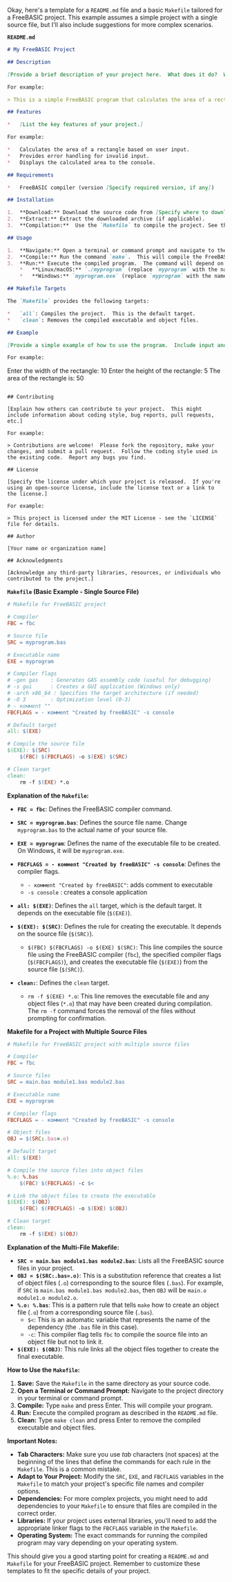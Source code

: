 Okay, here's a template for a `README.md` file and a basic `Makefile` tailored for a FreeBASIC project.  This example assumes a simple project with a single source file, but I'll also include suggestions for more complex scenarios.

**`README.md`**

```markdown
# My FreeBASIC Project

## Description

[Provide a brief description of your project here.  What does it do?  What problem does it solve?  Who is it for?]

For example:

> This is a simple FreeBASIC program that calculates the area of a rectangle. It's a basic example demonstrating the use of input, output, and arithmetic operations in FreeBASIC.

## Features

*   [List the key features of your project.]

For example:

*   Calculates the area of a rectangle based on user input.
*   Provides error handling for invalid input.
*   Displays the calculated area to the console.

## Requirements

*   FreeBASIC compiler (version [Specify required version, if any])

## Installation

1.  **Download:** Download the source code from [Specify where to download the source code, e.g., GitHub repository link].
2.  **Extract:** Extract the downloaded archive (if applicable).
3.  **Compilation:**  Use the `Makefile` to compile the project. See the "Usage" section below.

## Usage

1.  **Navigate:** Open a terminal or command prompt and navigate to the project directory.
2.  **Compile:** Run the command `make`.  This will compile the FreeBASIC source code into an executable.
3.  **Run:** Execute the compiled program.  The command will depend on your operating system:
    *   **Linux/macOS:** `./myprogram` (replace `myprogram` with the name of your executable)
    *   **Windows:** `myprogram.exe` (replace `myprogram` with the name of your executable)

## Makefile Targets

The `Makefile` provides the following targets:

*   `all`: Compiles the project.  This is the default target.
*   `clean`: Removes the compiled executable and object files.

## Example

[Provide a simple example of how to use the program.  Include input and expected output if possible.]

For example:

```
Enter the width of the rectangle: 10
Enter the height of the rectangle: 5
The area of the rectangle is: 50
```

## Contributing

[Explain how others can contribute to your project.  This might include information about coding style, bug reports, pull requests, etc.]

For example:

> Contributions are welcome!  Please fork the repository, make your changes, and submit a pull request.  Follow the coding style used in the existing code.  Report any bugs you find.

## License

[Specify the license under which your project is released.  If you're using an open-source license, include the license text or a link to the license.]

For example:

> This project is licensed under the MIT License - see the `LICENSE` file for details.

## Author

[Your name or organization name]

## Acknowledgments

[Acknowledge any third-party libraries, resources, or individuals who contributed to the project.]
```

**`Makefile` (Basic Example - Single Source File)**

```makefile
# Makefile for FreeBASIC project

# Compiler
FBC = fbc

# Source file
SRC = myprogram.bas

# Executable name
EXE = myprogram

# Compiler flags
# -gen gas    : Generates GAS assembly code (useful for debugging)
# -s gui      : Creates a GUI application (Windows only)
# -arch x86_64 : Specifies the target architecture (if needed)
# -O 3        : Optimization level (0-3)
# - коммent ""
FBCFLAGS = - коммent "Created by freeBASIC" -s console

# Default target
all: $(EXE)

# Compile the source file
$(EXE): $(SRC)
	$(FBC) $(FBCFLAGS) -o $(EXE) $(SRC)

# Clean target
clean:
	rm -f $(EXE) *.o
```

**Explanation of the `Makefile`:**

*   **`FBC = fbc`**:  Defines the FreeBASIC compiler command.
*   **`SRC = myprogram.bas`**: Defines the source file name. Change `myprogram.bas` to the actual name of your source file.
*   **`EXE = myprogram`**: Defines the name of the executable file to be created.  On Windows, it will be `myprogram.exe`.
*   **`FBCFLAGS = - коммent "Created by freeBASIC" -s console`**: Defines the compiler flags.
    *   `- коммent "Created by freeBASIC"`: adds comment to executable
    *   `-s console` : creates a console application

*   **`all: $(EXE)`**: Defines the `all` target, which is the default target.  It depends on the executable file (`$(EXE)`).
*   **`$(EXE): $(SRC)`**: Defines the rule for creating the executable.  It depends on the source file (`$(SRC)`).
    *   `$(FBC) $(FBCFLAGS) -o $(EXE) $(SRC)`: This line compiles the source file using the FreeBASIC compiler (`fbc`), the specified compiler flags (`$(FBCFLAGS)`), and creates the executable file (`$(EXE)`) from the source file (`$(SRC)`).
*   **`clean:`**: Defines the `clean` target.
    *   `rm -f $(EXE) *.o`: This line removes the executable file and any object files (`*.o`) that may have been created during compilation. The `rm -f` command forces the removal of the files without prompting for confirmation.

**Makefile for a Project with Multiple Source Files**

```makefile
# Makefile for FreeBASIC project with multiple source files

# Compiler
FBC = fbc

# Source files
SRC = main.bas module1.bas module2.bas

# Executable name
EXE = myprogram

# Compiler flags
FBCFLAGS = - коммent "Created by freeBASIC" -s console

# Object files
OBJ = $(SRC:.bas=.o)

# Default target
all: $(EXE)

# Compile the source files into object files
%.o: %.bas
	$(FBC) $(FBCFLAGS) -c $<

# Link the object files to create the executable
$(EXE): $(OBJ)
	$(FBC) $(FBCFLAGS) -o $(EXE) $(OBJ)

# Clean target
clean:
	rm -f $(EXE) $(OBJ)
```

**Explanation of the Multi-File Makefile:**

*   **`SRC = main.bas module1.bas module2.bas`**:  Lists all the FreeBASIC source files in your project.
*   **`OBJ = $(SRC:.bas=.o)`**:  This is a substitution reference that creates a list of object files (`.o`) corresponding to the source files (`.bas`).  For example, if `SRC` is `main.bas module1.bas module2.bas`, then `OBJ` will be `main.o module1.o module2.o`.
*   **`%.o: %.bas`**:  This is a pattern rule that tells `make` how to create an object file (`.o`) from a corresponding source file (`.bas`).
    *   `$<`:  This is an automatic variable that represents the name of the dependency (the `.bas` file in this case).
    *   `-c`:  This compiler flag tells `fbc` to compile the source file into an object file but not to link it.
*   **`$(EXE): $(OBJ)`**: This rule links all the object files together to create the final executable.

**How to Use the `Makefile`:**

1.  **Save:** Save the `Makefile` in the same directory as your source code.
2.  **Open a Terminal or Command Prompt:** Navigate to the project directory in your terminal or command prompt.
3.  **Compile:** Type `make` and press Enter. This will compile your program.
4.  **Run:** Execute the compiled program as described in the `README.md` file.
5.  **Clean:** Type `make clean` and press Enter to remove the compiled executable and object files.

**Important Notes:**

*   **Tab Characters:** Make sure you use *tab* characters (not spaces) at the beginning of the lines that define the commands for each rule in the `Makefile`. This is a common mistake.
*   **Adapt to Your Project:** Modify the `SRC`, `EXE`, and `FBCFLAGS` variables in the `Makefile` to match your project's specific file names and compiler options.
*   **Dependencies:** For more complex projects, you might need to add dependencies to your `Makefile` to ensure that files are compiled in the correct order.
*   **Libraries:** If your project uses external libraries, you'll need to add the appropriate linker flags to the `FBCFLAGS` variable in the `Makefile`.
*   **Operating System:** The exact commands for running the compiled program may vary depending on your operating system.

This should give you a good starting point for creating a `README.md` and `Makefile` for your FreeBASIC project. Remember to customize these templates to fit the specific details of your project.

